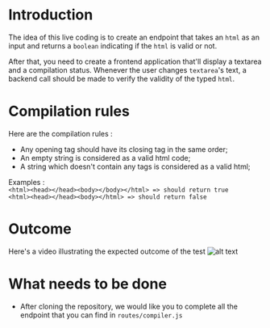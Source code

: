 # Introduction

The idea of this live coding is to create an endpoint that takes an `html` as an input and returns a `boolean` indicating if the `html` is valid or not.

After that, you need to create a frontend application that'll display a textarea and a compilation status. Whenever the user changes `textarea`'s text, a backend call should be made to verify the validity of the typed `html`.

# Compilation rules

Here are the compilation rules :

- Any opening tag should have its closing tag in the same order;
- An empty string is considered as a valid html code;
- A string which doesn't contain any tags is considered as a valid html;

Examples :<br/>
`<html><head></head><body></body></html> => should return true`<br/>
`<html><head></head><body></html> => should return false`<br/>

# Outcome

Here's a video illustrating the expected outcome of the test
![alt text](https://i.ibb.co/GQzpvt6/ezgif-2-b6b1d81ce26d.gif)

# What needs to be done

- After cloning the repository, we would like you to complete all the endpoint that you can find in `routes/compiler.js`
